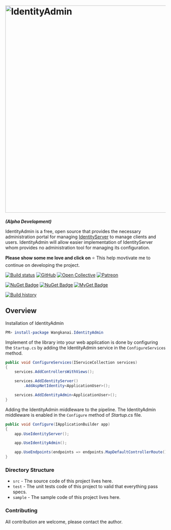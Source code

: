 # <img src="https://raw.githubusercontent.com/wangkanai/IdentityAdmin/dev/asset/Identity-admin-logo.svg?sanitize=true" width="650" alt="IdentityAdmin" />

***(Alpha Development)***

IdentityAdmin is a free, open source that provides the necessary administration portal for managing [IdentityServer](https://github.com/IdentityServer/) to manage clients and users. IdentityAdmin will allow easier implementation of IdentityServer whom provides no administration tool for managing its configuration.

**Please show some me love and click on** :star: This help movtivate me to continue on developing the project.

[![Build status](https://ci.appveyor.com/api/projects/status/m4sukyo2hyjadg1u?svg=true&retina=true)](https://ci.appveyor.com/project/wangkanai/identityadmin)
[![GitHub](https://img.shields.io/github/license/wangkanai/IdentityAdmin)](https://github.com/wangkanai/IdentityAdmin/blob/dev/LICENSE)
[![Open Collective](https://img.shields.io/badge/open%20collective-support%20me-3385FF.svg)](https://opencollective.com/wangkanai)
[![Patreon](https://img.shields.io/badge/patreon-support%20me-d9643a.svg)](https://www.patreon.com/wangkanai)

[![NuGet Badge](https://buildstats.info/nuget/wangkanai.IdentityAdmin)](https://www.nuget.org/packages/wangkanai.IdentityAdmin)
[![NuGet Badge](https://buildstats.info/nuget/wangkanai.IdentityAdmin?includePreReleases=true)](https://www.nuget.org/packages/wangkanai.IdentityAdmin)
[![MyGet Badge](https://buildstats.info/myget/wangkanai/Wangkanai.IdentityAdmin)](https://www.myget.org/feed/wangkanai/package/nuget/Wangkanai.IdentityAdmin)
 
[![Build history](https://buildstats.info/appveyor/chart/wangkanai/IdentityAdmin)](https://ci.appveyor.com/project/wangkanai/detection/history)

## Overview

Installation of IdentityAdmin

```powershell
PM> install-package Wangkanai.IdentityAdmin
```

Implement of the library into your web application is done by configuring the `Startup.cs` by adding the IdentityAdmin service in the `ConfigureServices` method.

```csharp
public void ConfigureServices(IServiceCollection services)
{
    services.AddControllersWithViews();

    services.AddIdentityServer()
        .AddAspNetIdentity<ApplicationUser>();

    services.AddIdentityAdmin<ApplicationUser>();
}
```

Adding the IdentityAdmin middleware to the pipeline. The IdentityAdmin middleware is enabled in the `Configure` method of *Startup.cs* file.

```csharp
public void Configure(IApplicationBuilder app)
{
    app.UseIdentityServer();

    app.UseIdentityAdmin();

    app.UseEndpoints(endpoints => endpoints.MapDefaultControllerRoute());
}
```

### Directory Structure

* `src` - The source code of this project lives here.
* `test` - The unit tests code of this project to valid that everything pass specs.
* `sample` - The sample code of this project lives here. 

### Contributing

All contribution are welcome, please contact the author.
